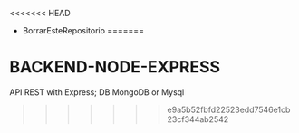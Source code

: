 <<<<<<< HEAD
* BorrarEsteRepositorio
=======
# BACKEND-NODE-EXPRESS
API REST with Express; DB MongoDB or Mysql
>>>>>>> e9a5b52fbfd22523edd7546e1cb23cf344ab2542
